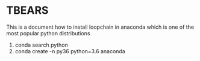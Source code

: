 # TBEARS

This is a document how to install loopchain in anaconda which is one of the most popular python distributions

1. conda search python
2. conda create -n py36 python=3.6 anaconda

